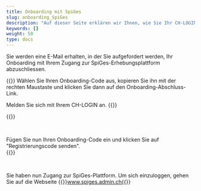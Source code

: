 ```yaml
---
title: Onboarding mit SpiGes
slug: onboarding_SpiGes
description: "Auf dieser Seite erklären wir Ihnen, wie Sie Ihr CH-LOGIN mit SpiGes verbinden können."
keywords: []
weight: 50
type: docs
---
```


Sie werden eine E-Mail erhalten, in der Sie aufgefordert werden, Ihr Onboarding mit Ihrem Zugang zur SpiGes-Erhebungsplattform abzuschliessen.

<!-- 1ere paire de colonnes -->

<div class="two_column">

<div class="left_col">
<!-- First column content goes here -->
{{<markdown>}}
Wählen Sie Ihren Onboarding-Code aus, kopieren Sie ihn mit der rechten Maustaste und klicken Sie dann auf den Onboarding-Abschluss-Link.

Melden Sie sich mit Ihrem CH-LOGIN an.
{{</markdown>}}
</div>

<div class="right_col">
<!-- Second column content goes here -->
{{<insertImage image="mail_onboarding_de.png" class="edge max-w-90">}}
</div>

</div>

&nbsp;

<!-- Deuxième paire de colonnes -->

<div class="two_column">

<div class="left_col">
<!-- First column content goes here -->
Fügen Sie nun Ihren Onboarding-Code ein und klicken Sie auf "Registrierungscode senden".
</div>

<div class="right_col">
<!-- Second column content goes here -->
{{<insertImage image="enregistrement.png" class="edge max-w-90">}}
</div>

</div>

&nbsp;

Sie haben nun Zugang zur SpiGes-Plattform. Um sich einzuloggen, gehen Sie auf die Webseite {{<link url="https://www.spiges.admin.ch/home" newTab="true">}}www.spiges.admin.ch{{</link>}}
<!--www.spiges.admin.ch-->